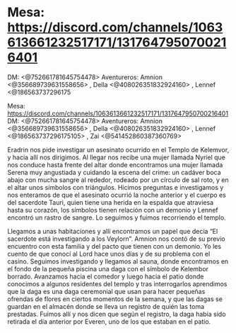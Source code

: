 # Mesa: https://discord.com/channels/1063613661232517171/1317647950700216401
DM: <@752661781645754478> 
Aventureros: Amnion <@356689739631558656> , Della <@408026351832924160> , Lennef <@186563737296175

Mesa: https://discord.com/channels/1063613661232517171/1317647950700216401
DM: <@752661781645754478> 
Aventureros: Amnion <@356689739631558656> , Della <@408026351832924160> , Lennef <@186563737296175105> , Zai <@541452860387360769> 

Eradrin nos pide investigar un asesinato ocurrido en el Templo de Kelemvor, y hacia allí nos dirigimos. Al llegar nos recibe una mujer llamada Nyriel que nos conduce hasta frente del altar donde encontramos una mujer llamada Serena muy angustiada y cuidando la escena del crime: un cadáver boca abajo con mucha sangre al rededor, rodeado por un círculo de sal roto, y en el altar unos símbolos con triángulos. Hicimos preguntas e investigamos y nos enteramos de que el asesinato ocurrió la noche anterior y el cuerpo es del sacerdote Tauri, quien tiene una herida en la espalda que atraviesa hasta su corazón, los símbolos tienen relación con un demonio y Lennef encontró un rastro de sangre. Lo seguimos y fuimos recorriendo el templo. 

Llegamos a unas habitaciones y allí encontramos un papel que decía “El sacerdote está investigando a los Veylorn”. Amnion nos contó de su previo encuentro con esta familia y del pacto que tienen con un demonio. Yo les cuento de que conocí al Lord hace unos días y de su problema con el casino. Seguimos investigando y llegamos al sauna, donde encontramos en el fondo de la pequeña piscina una daga con el símbolo de Kelembor borrado. Avanzamos hacia el comedor y luego hacia el patio donde conocimos a algunos residentes del templo y tras interrogarlos aprendimos que la daga es una daga ceremonial que usan para hacer pequeñas ofrendas de flores en ciertos momentos de la semana, y que las dagas se guardan en el almacén donde se lleva un registro de quién las toma prestadas. Fuimos allí y nos dicen que según el registro, la daga había sido retirada el día anterior por Everen, uno de los que estaban en el patio.

